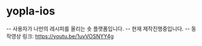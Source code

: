 # yopla-ios
-- 사용자가 나만의 레시피를 올리는 숏 플랫폼입니다.
-- 현재 제작진행중입니다.
-- 동작영상 링크: https://youtu.be/1uvVOSNYY4g
